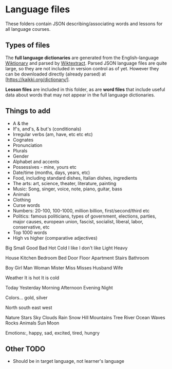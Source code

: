 # Language files

These folders contain JSON describing/associating words and lessons for all language courses.

## Types of files

The **full language dictionaries** are generated from the English-language [Wiktionary](https://en.wiktionary.org/) and parsed by [Wiktextract](https://github.com/tatuylonen/wiktextract). Parsed JSON language files are quite large, so they are not included in version control as of yet. However they can be downloaded directly (already parsed) at [https://kaikki.org/dictionary/].

**Lesson files** are included in this folder, as are **word files** that include useful data about words that may not appear in the full language dictionaries.

## Things to add

- A & the
- If's, and's, & but's (conditionals)
- Irregular verbs (am, have, etc etc etc)
- Cognates
- Pronunciation
- Plurals
- Gender
- Alphabet and accents
- Possessives - mine, yours etc
- Date/time (months, days, years, etc)
- Food, including standard dishes, Italian dishes, ingredients
- The arts: art, science, theater, literature, painting
- Music: Song, singer, voice, note, piano, guitar, bass
- Animals
- Clothing
- Curse words
- Numbers: 20-100, 100-1000, million billion, first/second/third etc
- Politics: famous politicians, types of government, elections, parties, major causes, european union, fascist, socialist, liberal, labor, conservative, etc
- Top 1000 words
- High vs higher (comparative adjectives)

Big
Small
Good
Bad
Hot
Cold
I like
I don't like
Light
Heavy

House
Kitchen
Bedroom
Bed
Door
Floor
Apartment
Stairs
Bathroom

Boy
Girl
Man
Woman
Mister
Miss
Misses
Husband
Wife

Weather
It is hot
It is cold

Today
Yesterday
Morning
Afternoon
Evening
Night

Colors… gold, silver

North south east west

Nature
Stars
Sky
Clouds
Rain
Snow
Hill
Mountains
Tree
River
Ocean
Waves
Rocks
Animals
Sun
Moon

Emotions:, happy, sad, excited, tired, hungry

## Other TODO

- Should be in target language, not learner's language
